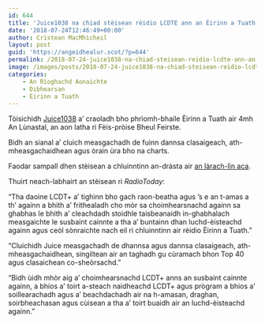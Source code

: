 ```yaml
---
id: 644
title: 'Juice1038 na chiad stèisean rèidio LCDTE ann an Èirinn a Tuath'
date: '2018-07-24T12:46:49+00:00'
author: Crìstean MacMhìcheil
layout: post
guid: 'https://angeidhealur.scot/?p=644'
permalink: /2018-07-24-juice1038-na-chiad-steisean-reidio-lcdte-ann-an-eirinn-a-tuath/
image: /images/posts/2018-07-24-juice1038-na-chiad-steisean-reidio-lcdte-ann-an-eirinn-a-tuath.webp
categories:
    - An Rìoghachd Aonaichte
    - Dibhearsan
    - Èirinn a Tuath
---
```


Tòisichidh [Juice1038](http://juicebelfast.com/) a’ craoladh bho phrìomh-bhaile Èirinn a Tuath air 4mh An Lùnastal, an aon latha ri Fèis-pròise Bheul Feirste.

Bidh an sianal a’ cluich measgachadh de fuinn dannsa clasaigeach, ath-mheasgachaidhean agus òrain ùra bho na charts.

Faodar sampall dhen stèisean a chluinntinn an-dràsta air [an làrach-lìn aca](http://juicebelfast.com/).

Thuirt neach-labhairt an stèisean ri *RadioToday*:

“Tha daoine LCDT+ a’ tighinn bho gach raon-beatha agus ’s e an t-amas a th’ againn a bhith a’ frithealadh cho mòr sa choimhearsnachd againn sa ghabhas le bhith a’ cleachdadh stoidhle taisbeanaidh in-ghabhalach measgaichte le susbaint cainnte a tha a’ buntainn dhan luchd-èisteachd againn agus ceòl sònraichte nach eil ri chluinntinn air rèidio Èirinn a Tuath.”

“Cluichidh Juice measgachadh de dhannsa agus dannsa clasaigeach, ath-mheasgachaidhean, singiltean air an taghadh gu cùramach bhon Top 40 agus clasaichean co-sheòrsachd.”

“Bidh ùidh mhòr aig a’ choimhearsnachd LCDT+ anns an susbaint cainnte againn, a bhios a’ toirt a-steach naidheachd LCDT+ agus prògram a bhios a’ soillearachadh agus a’ beachdachadh air na h-amasan, draghan, soirbheachasan agus cùisean a tha a’ toirt buaidh air an luchd-èisteachd againn.”

